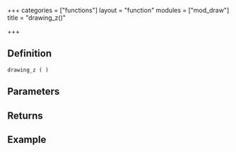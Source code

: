 +++
categories = ["functions"]
layout = "function"
modules = ["mod_draw"]
title = "drawing_z()"

+++

## Definition

    drawing_z ( )

## Parameters

## Returns

## Example
